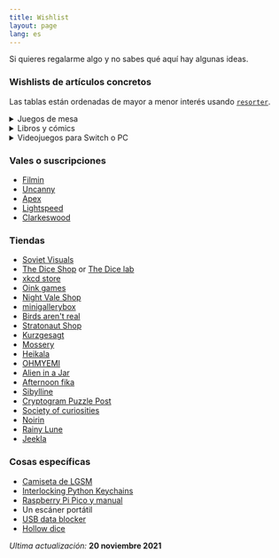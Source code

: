 ```yaml
---
title: Wishlist
layout: page
lang: es
---
```


Si quieres regalarme algo y no sabes qué aquí hay algunas ideas.

### Wishlists de artículos concretos

Las tablas están ordenadas de mayor a menor interés usando [`resorter`](https://www.gwern.net/Resorter).

<details markdown="1">
<summary markdown="1">
Juegos de mesa
</summary>
Puedes ver más cosas en [mi perfil de BoardGameGeek](https://boardgamegeek.com/user/mx_psi).

| Juego de mesa                         | Cuantil |
|---------------------------------------|---------|
| Cartographers: A Roll Player Tale     | 5       |
| Machi Koro Legacy                     | 5       |
| The Chameleon                         | 5       |
| Wingspan                              | 5       |
| The Emerald Flame                     | 4       |
| The Crew: The Quest for Planet Nine   | 4       |
| Chronicle                             | 4       |
| Dinosaur Island                       | 4       |
| Ex Libris                             | 4       |
| Summit: The Board Game                | 4       |
| Black Orchestra                       | 3       |
| Deception: Murder in Hong Kong        | 3       |
| Disney Villainous                     | 3       |
| Gloomhaven: Jaws of the Lion          | 3       |
| Obscurio                              | 3       |
| PARKS                                 | 3       |
| Spirit Island                         | 3       |
| Escape from the Aliens in Outer Space | 2       |
| In a Grove                            | 2       |
| Nyctophobia                           | 2       |
| Seize the Bean                        | 2       |
| Gloomhaven                            | 1       |
| Sherlock Holmes Consulting Detective  | 1       |
| Sid Meier's Civilization: A New Dawn  | 1       |
| Splendor                              | 1       |
| The Resistance: Avalon                | 1       |

</details>

<details markdown="1">
<summary markdown="1" >
Libros y cómics
</summary>
Puedes ver más cosas en [mi perfil de Goodreads](https://www.goodreads.com/user/show/23538284-psi).

| Libro o cómic               | Autor/a               | Cuantil |
|-----------------------------|-----------------------|---------|
| Wings of Renewal            | Claudie Arseneault    | 5       |
| Bullshit Jobs               | David Graeber         | 4       |
| The Geography of Morals     | Owen J. Flanagan      | 4       |
| How To                      | Randall Munroe        | 4       |
| Monstress                   | Marjorie M. Liu       | 3       |
| The Refrigerator Monologues | Catherynne M. Valente | 3       |
| We Have No Idea             | Jorge Cham            | 3       |
| Economics: The User's Guide | Ha-Joon Chang         | 2       |
| Ghost Work                  | Mary L. Gray          | 2       |
| Time Biases                 | Meghan Sullivan       | 2       |
| Cloud Atlas                 | David Mitchell        | 1       |
| Do Colors Exist             | Seth Cottrell         | 1       |
| Fábulas #2                  | Bill Willingham       | 1       |
| Les Diners de Gala          | Salvador Dalí         | 1       |

</details>

<details markdown="1">
<summary markdown="1">
Videojuegos para Switch o PC
</summary>

| Videojuego               | Cuantil |
| ------------------------ | ------- |
| Untitled Goose Game      | 5       |
| Unpacking                | 5       |
| Yoshi's Crafted World    | 5       |
| Crusader Kings III       | 4       |
| Into the breach          | 4       |
| Cuphead                  | 3       |
| Diablo III               | 3       |
| L.A. Noire               | 3       |
| Splatoon 2               | 3       |
| Cave Story +             | 2       |
| Celeste                  | 2       |
| Overland                 | 2       |
| Sonic Mania Plus         | 2       |
| Hotline Miami Collection | 1       |
| Kentucky Route Zero      | 1       |
| Superhot                 | 1       |

</details>

### Vales o suscripciones

- [Filmin](https://www.filmin.es/premium)
- [Uncanny](https://uncannymagazine.com/)
- [Apex](https://www.apex-magazine.com/)
- [Lightspeed](http://www.lightspeedmagazine.com/)
- [Clarkeswood](http://clarkesworldmagazine.com/)

### Tiendas

- [Soviet Visuals](https://shop.sovietvisuals.com/)
- [The Dice Shop](http://www.mathartfun.com/DiceShop.html) or [The Dice lab](http://thedicelab.com)
- [xkcd store](https://store.xkcd.com/)
- [Oink games](https://oinkgms.com/en/)
- [Night Vale Shop](https://topatoco.com/collections/wtnv)
- [minigallerybox](https://www.minigallerybox.com/)
- [Birds aren't real](https://birdsarentreal.com/)
- [Stratonaut Shop](https://stratonaut.shop/pages/about-us)
- [Kurzgesagt](https://shop-eu.kurzgesagt.org)
- [Mossery](https://www.mossery.co)
- [Heikala](https://heikala.com/)
- [OHMYEMI](https://store.ohmyemi.com/products)
- [Alien in a Jar](https://www.etsy.com/shop/AlienInAJar)
- [Afternoon fika](https://www.afternoonfika.com)
- [Sibylline](https://www.sibyllinemeynet.com/shop.html)
- [Cryptogram Puzzle Post](https://cryptogrampuzzlepost.bigcartel.com/category/annual-subscriptions)
- [Society of curiosities](https://www.societyofcuriosities.com)
- [Noirin](https://noririn.shop/)
- [Rainy Lune](https://rainylune.com/)
- [Jeekla](https://linktr.ee/jeekla)

### Cosas específicas

- [Camiseta de LGSM](https://housmans.com/product/pits-perverts-t-shirt/)
- [Interlocking Python Keychains](https://www.etsy.com/listing/610156697/cute-interlocking-ball-python-keychains)
- [Raspberry Pi Pico y manual](https://www.raspberrypi.org/products/micropython-pico/)
- Un escáner portátil
- [USB data blocker](https://portablepowersupplies.co.uk/product/usb-data-blocker)
- [Hollow dice](https://dndwow.com/hollow-dice-HZAR)

_Ultima actualización:_ **20 noviembre 2021**
